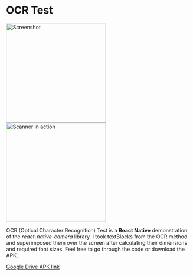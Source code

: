 # OCR Test
<img src="https://i.postimg.cc/t4DSsw-8b/1619623330695.jpg" alt="Screenshot" width="270">  <img src="https://i.ibb.co/KxnWymM/ocr-v2.gif" alt="Scanner in action" width="270">

OCR (Optical Character Recognition) Test is a **React Native** demonstration of the _react-native-camera_ library. I took textBlocks from the OCR method and superimposed them over the screen after calculating their dimensions and required font sizes. Feel free to go through the code or download the APK.

[Google Drive APK link](https://drive.google.com/file/d/15H5iibgslhNcxmYVwsEqQQesNLI_d0G1/view?usp=sharing)
